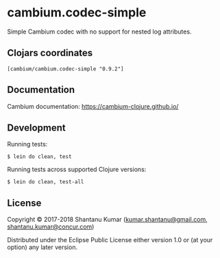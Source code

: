 # cambium.codec-simple

Simple Cambium codec with no support for nested log attributes.


## Clojars coordinates

`[cambium/cambium.codec-simple "0.9.2"]`


## Documentation

Cambium documentation: https://cambium-clojure.github.io/


## Development

Running tests:
```shell
$ lein do clean, test
```

Running tests across supported Clojure versions:
```shell
$ lein do clean, test-all
```

## License

Copyright © 2017-2018 Shantanu Kumar (kumar.shantanu@gmail.com, shantanu.kumar@concur.com)

Distributed under the Eclipse Public License either version 1.0 or (at
your option) any later version.

